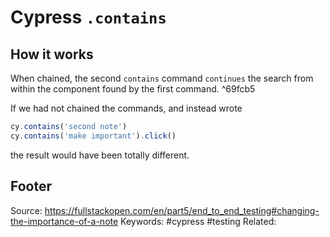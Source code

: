 # Cypress `.contains` 
## How it works
When chained, the second `contains` command `continues` the search from within the component found by the first command. ^69fcb5

If we had not chained the commands, and instead wrote

```js
cy.contains('second note')
cy.contains('make important').click()
```

the result would have been totally different.

Footer
---
Source: https://fullstackopen.com/en/part5/end_to_end_testing#changing-the-importance-of-a-note
Keywords: #cypress #testing 
Related: